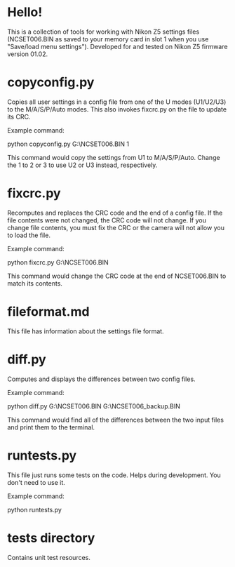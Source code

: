 # Hello!
This is a collection of tools for working with Nikon Z5 settings files (NCSET006.BIN as saved to your memory card in slot 1 when you use "Save/load menu settings").
Developed for and tested on Nikon Z5 firmware version 01.02.


# copyconfig.py
Copies all user settings in a config file from one of the U modes (U1/U2/U3) to the M/A/S/P/Auto modes. This also invokes fixcrc.py on the file to update its CRC.

Example command:

python copyconfig.py G:\NCSET006.BIN 1

This command would copy the settings from U1 to M/A/S/P/Auto. Change the 1 to 2 or 3 to use U2 or U3 instead, respectively.


# fixcrc.py
Recomputes and replaces the CRC code and the end of a config file. If the file contents were not changed, the CRC code will not change. If you change file contents, you must fix the CRC or the camera will not allow you to load the file.

Example command:

python fixcrc.py G:\NCSET006.BIN

This command would change the CRC code at the end of NCSET006.BIN to match its contents.


# fileformat.md
This file has information about the settings file format.


# diff.py
Computes and displays the differences between two config files.

Example command:

python diff.py G:\NCSET006.BIN G:\NCSET006_backup.BIN

This command would find all of the differences between the two input files and print them to the terminal.


# runtests.py
This file just runs some tests on the code. Helps during development. You don't need to use it.

Example command:

python runtests.py


# tests directory
Contains unit test resources.
